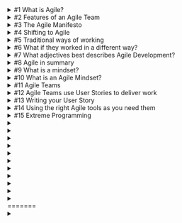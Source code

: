 <details>

<summary>
#1 What is Agile?
</summary>

<br/>

> Agile means to be able to move quickly, easily and be nimble.
>
> It's the ability to change direction swiftly, intentionally, and with finesse.
>
> Agile movement is fluid movement
>
> Agile Mindset promotes collaborative, cross-functional teams and a way of working that allows for fast feedback and change of direction.

</details>

<details>

<summary>
#2 Features of an Agile Team
</summary>

<br/>

> Cross Functional
>
>> Teams have everyone they need to deliver value.
>>
> Collaboration
>
>> Teams deliver value together, both in their team and with customers.
>>
> Fast Feedback
>
>> Teams constantly measure if they are delivering value and adjust if needed.
>> 

</details>

<details>

<summary>
#3 The Agile Manifesto
</summary>

<br/>

> In 2001, the Agile Manifesto was created to respond to the many challenges of traditional project management, and some lighter-weight and more iterative development methods were developed.
>
>> Individuals and interactions over processes and tools
>> 
>>> We focus on the people doing the work and on direct communication.
>>> 
>> Working Software over comprehensive documentation
>> 
>>> We focus on building the Solution and getting frequent feedback.
>>> 
>> Customer collaboration over contract negotiation
>> 
>>> We work to delight customers by working with them to achieve best results.
>>> 
>> Responding to change over following a plan
>> 
>>> We need to respond to customer needs when they occur to enable success.

</details>

<details>

<summary>
#4 Shifting to Agile
</summary>

<br/>

> A shift to Agile will likely redefine what it means for you to be on a team, the length of your work cycles, the frequency of customer feedback, the frequency of releases, and the complexity of newly-released products.
>
> The shift to Agile is not easy because it requires a change in how we think.
>
> Instead of a large group of people working on all the requirements, we could work in small teams that work on smaller things and deliver in a shorter and defined period of time.
>
> With Agile, you have the autonomy to really think about what the team should be working on right now, how it should deliver, and how it might delight customers.
>
> A shift to Agile is not simple, but its powerful.

</details>

<details>

<summary>
#5 Traditional ways of working
</summary>

<br/>

> Traditional development works in a series of linear phases and stage-gates, which is often pictured as a cascading waterfall.
>
>> First, define all the requirements
>>
>> Next, do all the design
>>
>> Implement everything
>>
>> Finally, verify it all
>
> Ultimately, quality goes down as they rush through delivery, which is bound to cause issues.
>
</details>

<details>

<summary>
#6 What if they worked in a different way?
</summary>

<br/>

> Developing incrementally in a series of short iterations allows for faster feedback from the Customer and faster value.
>
> Quality is not compromised because every iteration of the product had quality built-in.
>
> In order to ship on time, they simply decide to develop fewer non-essential elements than planned.
</details>

<details>

<summary>
#7 What adjectives best describes Agile Development?
</summary>

<br/>

> Adaptive
>
> Collaborative
>
> Iterative
>
> Incremental
> 
</details>

<details>

<summary>
#8 Agile in summary
</summary>

<br/>

> Taking on a new mindset is not easy; taking on an Agile Mindset is no exception. However, by focusing on Agile's central tenets listed below, taking on this new mindset can feel simpler.
>
>> Ability to respond to change
>>
>> Customer-centric development
>>
>> Fast, frequent feedback
>>
>> Built-in quality
>> 
</details>

<details>

<summary>
#9 What is a mindset?
</summary>

<br/>

> A mindset is the mental lens through which we view the world around us.
>
> It is how the human brain simplifies, categorizes, and interprets the information it receives each day.
>
> It resides in the subconscious mind and manifests itself as deeply held beliefs, attitudes, assumptions, and influences.
</details>

<details>

<summary>
#10 What is an Agile Mindset?
</summary>

<br/>

> It is about being adaptive and able to change directions based on Customer and market needs.
>
> It emphasizes increasing collaboration and releasing working solutions quickly.
> 
</details>

<details>

<summary>
#11 Agile Teams
</summary>

<br/>

> An Agile Team is a self-organizing, self-managing, cross-functional group of 10 or fewer people.
>
> The size and structure of the team are optimized for communication, interaction, and the ability to deliver value.
> 
</details>

<details>

<summary>
#12 Agile Teams use User Stories to deliver work
</summary>

<br/>

> User Stories are short descriptions of a small piece of desired functionality.
>
> User Stories provide just enough information for both the business and technical people to understand the intent.
>
> User Stories represent a piece of work that can be completed in an iteration, typically a 2-week period of time or less
>
> User Stories are written from the perspective of the customer
>
> User Stories focus on the system benefits to the user, and are focused on value.
> 
</details>

<details>

<summary>
#13 Writing your User Story
</summary>

<br/>

> As a (user role), I want to (activity), so that (business value).
> 
</details>

<details>

<summary>
#14 Using the right Agile tools as you need them
</summary>

<br/>

> Many Agile Teams take items from each method to be truly Agile.
>
> Think of these methods like a set of tools, being Agile means using the right tool for the right solution at the right time.
> 
</details>

<details>

<summary>
#15 Extreme Programming
</summary>

<br/>

> A way of working, developed by Kent Beck, to help build strong teams, successful products, and ultimately happy Customers.

> Coding
>
>> Teams need to focus on creating the best product or service they can.
>> 
>> It is a team effort, and everyone must rally around the code they produce and use it to deliver value.
>> 
>> This requires constant communication and even having two team members working side-by-side with pair programming.
>> 


> Testing
> 
>> Teams need to constantly verify their solution works as expected and use test results to guide their focus.
>> 
>> Various levels of testing, from system-wide testing to fine-grained functional testing, ensure teams get the exact feedback they need.
>> 
>> Teams need to respect the tests, and each other, so that everyone is producing high-quality solutions.
>> 
 

> Listening
> 
>> Customers need to be regularly involved in the team's work, even sitting with them as they code, to ensure the team understands their needs and can thus create innovative solutions for them.
>> 
>> Listening to customers gives the team a vital source of feedback to ensure they are always building the right thing.
 

> Designing
> 
>> Paying attention to the design of their solution means teams can move faster and be more productive.
>> 
>> Teams should focus on simple solutions that solve the problems of today and avoid trying to resolve the problems of tomorrow.
>> 
>> It can require great courage to trust that the team can solve for these future problems later and that they then may need to destroy the solutions they've built for today.
>> 
</details>

<details>

<summary>

</summary>

<br/>

> 
</details>

<details>

<summary>

</summary>

<br/>

> 
</details>

<details>

<summary>

</summary>

<br/>

> 
</details>

<details>

<summary>

</summary>

<br/>

> 
</details>

<details>

<summary>

</summary>

<br/>

> 
</details>

<details>

<summary>

</summary>

<br/>

> 
</details>

<details>

<summary>

</summary>

<br/>

> 
</details>

<details>

<summary>

</summary>

<br/>

> 
</details>

<details>

<summary>

</summary>

<br/>

> 
</details>

<details>

<summary>

</summary>

<br/>

> 
</details>

<details>

<summary>

</summary>

<br/>

> 
</details>
=======
<details>

<summary>

</summary>

<br/>

> 
</details>
